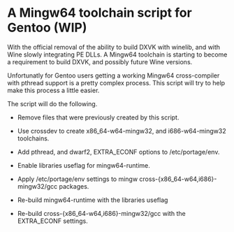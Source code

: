 # A Mingw64 toolchain script for Gentoo (WIP)

With the official removal of the ability to build DXVK with winelib, and with Wine slowly integrating PE DLLs.  A Mingw64 toolchain is starting to become a requirement to build DXVK, and possibly future Wine versions.

Unfortunatly for Gentoo users getting a working Mingw64 cross-compiler with pthread support is a pretty complex process. This script will try to help make this process a little easier.

The script will do the following.

* Remove files that were previously created by this script.

* Use crossdev to create x86\_64-w64-mingw32, and i686-w64-mingw32 toolchains.

* Add pthread, and dwarf2, EXTRA\_ECONF options to /etc/portage/env.

* Enable libraries useflag for mingw64-runtime.

* Apply /etc/portage/env settings to mingw cross-{x86\_64-w64,i686}-mingw32/gcc packages.

* Re-build mingw64-runtime with the libraries useflag

* Re-build cross-{x86\_64-w64,i686}-mingw32/gcc with the EXTRA\_ECONF settings.
